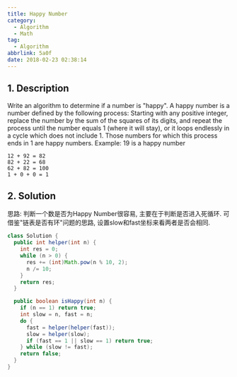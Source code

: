 ```yaml
---
title: Happy Number
category:
  - Algorithm
  - Math
tag:
  - Algorithm
abbrlink: 5a0f
date: 2018-02-23 02:38:14
---
```


## 1. Description
Write an algorithm to determine if a number is "happy".
A happy number is a number defined by the following process: Starting with any positive integer, replace the number by the sum of the squares of its digits, and repeat the process until the number equals 1 (where it will stay), or it loops endlessly in a cycle which does not include 1. Those numbers for which this process ends in 1 are happy numbers.
Example: 19 is a happy number
```text
12 + 92 = 82
82 + 22 = 68
62 + 82 = 100
1 + 0 + 0 = 1
```



## 2. Solution
思路: 判断一个数是否为Happy Number很容易, 主要在于判断是否进入死循环. 可借鉴"链表是否有环"问题的思路, 设置slow和fast坐标来看两者是否会相同.
```java
class Solution {
  public int helper(int n) {
    int res = 0;
    while (n > 0) {
      res += (int)Math.pow(n % 10, 2);
      n /= 10;
    }
    return res;
  }

  public boolean isHappy(int n) {
    if (n == 1) return true;
    int slow = n, fast = n;
    do {
      fast = helper(helper(fast));
      slow = helper(slow);
      if (fast == 1 || slow == 1) return true;
    } while (slow != fast);
    return false;
  }
}
```
